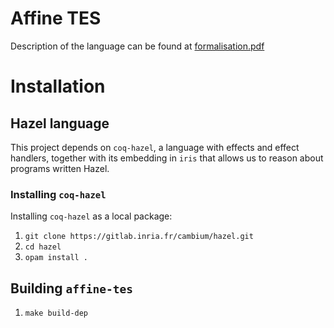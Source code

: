 # Affine TES

Description of the language can be found at [formalisation.pdf][def]

# Installation

## Hazel language

This project depends on `coq-hazel`, 
a language with effects and effect handlers,
together with its embedding in `iris` that allows 
us to reason about programs written Hazel.


### Installing `coq-hazel`

Installing `coq-hazel` as a local package:

1. `git clone https://gitlab.inria.fr/cambium/hazel.git`
2. `cd hazel`
3. `opam install .`

## Building `affine-tes`

1. `make build-dep`



[def]: https://gitlab.science.ru.nl/ovrooij/affine-tes/-/blob/main/formalisation.pdf
